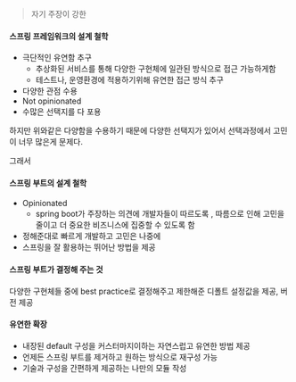 
> 자기 주장이 강한

#### 스프링 프레임워크의 설계 철학

- 극단적인 유연함 추구
	- 추상화된 서비스를 통해 다양한 구현체에 일관된 방식으로 접근 가능하게함
	- 테스트나, 운영환경에 적용하기위해 유연한 접근 방식 추구
- 다양한 관점 수용
- Not opinionated 
- 수많은 선택지를 다 포용

하지만 위와같은 다양함을 수용하기 때문에 다양한 선택지가 있어서 선택과정에서 고민이 너무 많은게 문제다.

그래서

#### 스프링 부트의 설계 철학

- Opinionated
	- spring boot가 주장하는 의견에 개발자들이 따르도록 , 따름으로 인해 고민을 줄이고 더 중요한 비즈니스에 집중할 수 있도록 함
- 정해준대로 빠르게 개발하고 고민은 나중에
- 스프링을 잘 활용하는 뛰어난 방법을 제공


#### 스프링 부트가 결정해 주는 것

다양한 구현체들 중에 best practice로 결정해주고 제한해준 디폴트 설정값을 제공, 버전 제공


#### 유연한 확장

- 내장된 default 구성을 커스터마지이하는 자연스럽고 유연한 방법 제공
- 언제든 스프링 부트를 제거하고 원하는 방식으로 재구성 가능
- 기술과 구성을 간편하게 제공하는 나만의 모듈 작성
